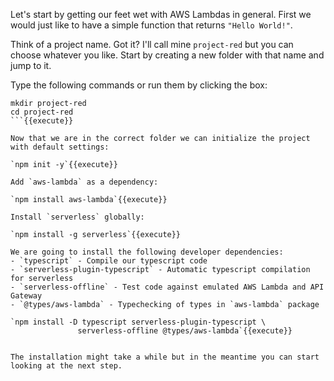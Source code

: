 Let's start by getting our feet wet with AWS Lambdas in general. First we would just like to have a simple function that returns `"Hello World!"`.

Think of a project name. Got it? I'll call mine `project-red` but you can choose whatever you like. Start by creating a new folder with that name and jump to it.

Type the following commands or run them by clicking the box:

```
mkdir project-red
cd project-red
```{{execute}}

Now that we are in the correct folder we can initialize the project with default settings:

`npm init -y`{{execute}}

Add `aws-lambda` as a dependency:

`npm install aws-lambda`{{execute}}

Install `serverless` globally:

`npm install -g serverless`{{execute}}

We are going to install the following developer dependencies:
- `typescript` - Compile our typescript code
- `serverless-plugin-typescript` - Automatic typescript compilation for serverless
- `serverless-offline` - Test code against emulated AWS Lambda and API Gateway
- `@types/aws-lambda` - Typechecking of types in `aws-lambda` package 

`npm install -D typescript serverless-plugin-typescript \
               serverless-offline @types/aws-lambda`{{execute}}


The installation might take a while but in the meantime you can start looking at the next step.


